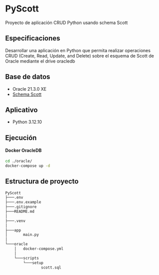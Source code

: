 # PyScott
Proyecto de aplicación CRUD Python usando schema Scott

## Especificaciones
Desarrollar una aplicación en Python que permita realizar operaciones CRUD
(Create, Read, Update, and Delete) sobre el esquema de Scott de Oracle
mediante el drive oracledb


## Base de datos
- Oracle 21.3.0 XE
- [Schema Scott](https://github.com/oracle/dotnet-db-samples/blob/master/schemas/scott.sql)

## Aplicativo
- Python 3.12.10

## Ejecución
#### Docker OracleDB
```bash
cd ./oracle/
docker-compose up -d
```

## Estructura de proyecto
```bash
PyScott
├───.env
├───.env.example
├───.gitignore
├───README.md
│
├───.venv
│
├───app
│       main.py
│
└───oracle
    │   docker-compose.yml
    │
    └───scripts
        └───setup
                scott.sql
```
